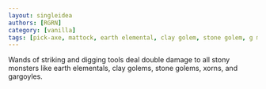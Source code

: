 ```yaml
---
layout: singleidea
authors: [RGRN]
category: [vanilla]
tags: [pick-axe, mattock, earth elemental, clay golem, stone golem, g monster class, xorn, double damage]
---
```

Wands of striking and digging tools deal double damage to all stony monsters like earth elementals, clay golems, stone golems, xorns, and gargoyles.
